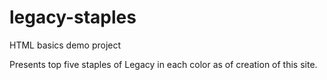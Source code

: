 # legacy-staples
HTML basics demo project

Presents top five staples of Legacy in each color as of creation of this site.